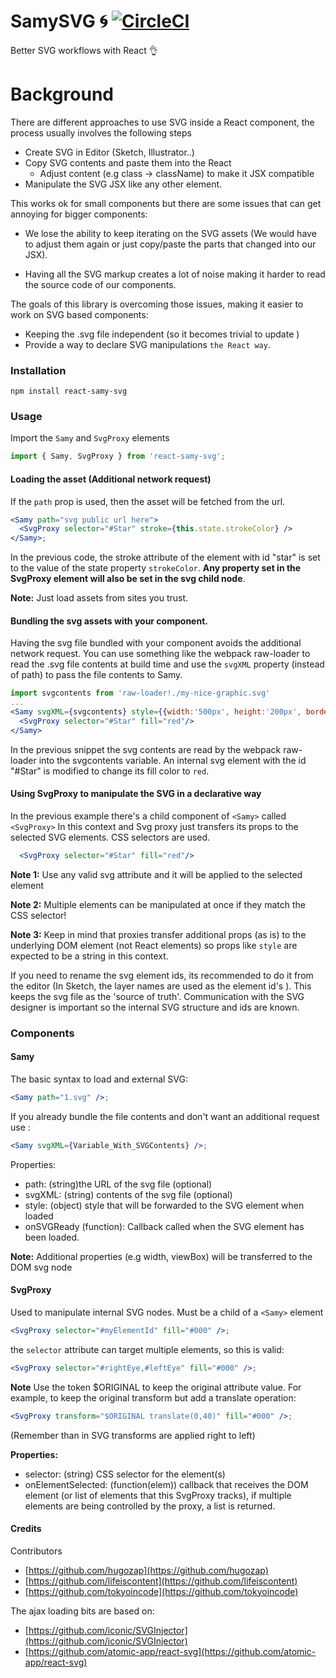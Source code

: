 

# SamySVG :cyclone: [![CircleCI](https://circleci.com/gh/hugozap/react-samy-svg.svg?style=svg)](https://circleci.com/gh/hugozap/react-samy-svg)

Better SVG workflows with React :ok_hand:

# Background

There are different approaches to use SVG inside a React component, the process usually involves the following steps

- Create SVG in Editor (Sketch, Illustrator..)
- Copy SVG contents and paste them into the React
  - Adjust content (e.g class -> className) to make it JSX compatible
- Manipulate the SVG JSX like any other element.

This works ok for small components but there are some issues that can get annoying for bigger components:

- We lose the ability to keep iterating on the SVG assets (We would have to adjust them again or just copy/paste the parts that changed into our JSX).

- Having all the SVG markup creates a lot of noise making it harder to read the source code of our components.

The goals of this library is overcoming those issues, making it easier to work on SVG based components:

- Keeping the .svg file independent (so it becomes trivial to update )
- Provide a way to declare SVG manipulations `the React way`. 


### Installation

```
npm install react-samy-svg

```

### Usage

Import the `Samy` and `SvgProxy` elements

```js
import { Samy, SvgProxy } from 'react-samy-svg';
```

#### Loading the asset (Additional network request)

If the `path` prop is used, then the asset will be fetched from the url. 


```jsx
<Samy path="svg public url here">
  <SvgProxy selector="#Star" stroke={this.state.strokeColor} />
</Samy>;

```

In the previous code, the stroke attribute of the element with id "star" is set
to the value of the state property `strokeColor`. **Any property set in the
SvgProxy element will also be set in the svg child node**.

**Note:** Just load assets from sites you trust.

#### Bundling the svg assets with your component.

Having the svg file bundled with your component avoids the additional network request.
You can use something like the webpack raw-loader to read the .svg file contents at build time and use the `svgXML` property (instead of path) to pass the file contents to Samy.

```jsx
import svgcontents from 'raw-loader!./my-nice-graphic.svg'
...
<Samy svgXML={svgcontents} style={{width:'500px', height:'200px', border:'solid 1px'}}>
  <SvgProxy selector="#Star" fill="red"/>
</Samy>
```

In the previous snippet the svg contents are read by the webpack raw-loader into the
svgcontents variable. An internal svg element with the id "#Star" is modified to change its fill color to `red`.

#### Using SvgProxy to manipulate the SVG in a declarative way

In the previous example there's a child component of `<Samy>` called `<SvgProxy>`
In this context and Svg proxy just transfers its props to the selected SVG elements. CSS selectors are used. 

```jsx
  <SvgProxy selector="#Star" fill="red"/>
```

**Note 1:** Use any valid svg attribute and it will be applied to the selected element

**Note 2:** Multiple elements can be manipulated at once if they match the CSS selector!

**Note 3:** Keep in mind that proxies transfer additional props (as is) to the underlying DOM element (not React elements) so props like `style` are expected to be a string in this context.

If you need to rename the svg element ids, its recommended to do it from the editor (In Sketch, the layer names are used as the element id's ). This keeps the svg file as the 'source of truth'. Communication with the SVG designer is important so the internal SVG structure and ids are known. 


### Components

#### Samy

The basic syntax to load and external SVG:

```jsx
<Samy path="1.svg" />;
```

If you already bundle the file contents and don't want an additional request use :

```jsx
<Samy svgXML={Variable_With_SVGContents} />;

```

Properties:

* path: (string)the URL of the svg file (optional)
* svgXML: (string) contents of the svg file (optional)
* style: (object) style that will be forwarded to the SVG element when loaded
* onSVGReady (function): Callback called when the SVG element has been loaded.

**Note:** Additional properties (e.g width, viewBox) will be transferred to the DOM svg node

#### SvgProxy

Used to manipulate internal SVG nodes. Must be a child of a `<Samy>` element

```jsx
<SvgProxy selector="#myElementId" fill="#000" />;
```

the `selector` attribute can target multiple elements, so this is valid:

```jsx
<SvgProxy selector="#rightEye,#leftEye" fill="#000" />;
```

**Note**
Use the token $ORIGINAL to keep the original attribute value.
For example, to keep the original transform but add a translate operation:

```jsx
<SvgProxy transform="$ORIGINAL translate(0,40)" fill="#000" />;
```

(Remember than in SVG transforms are applied right to left)


**Properties:**

* selector: (string) CSS selector for the element(s)
* onElementSelected: (function(elem)) callback that receives the DOM element (or list of
  elements that this SvgProxy tracks), if multiple elements are being controlled by the proxy, a list is returned.


#### Credits

Contributors

 - [https://github.com/hugozap](https://github.com/hugozap)
 - [https://github.com/lifeiscontent](https://github.com/lifeiscontent)
 - [https://github.com/tokyoincode](https://github.com/tokyoincode)


The ajax loading bits are based on:

- [https://github.com/iconic/SVGInjector](https://github.com/iconic/SVGInjector)
- [https://github.com/atomic-app/react-svg](https://github.com/atomic-app/react-svg)